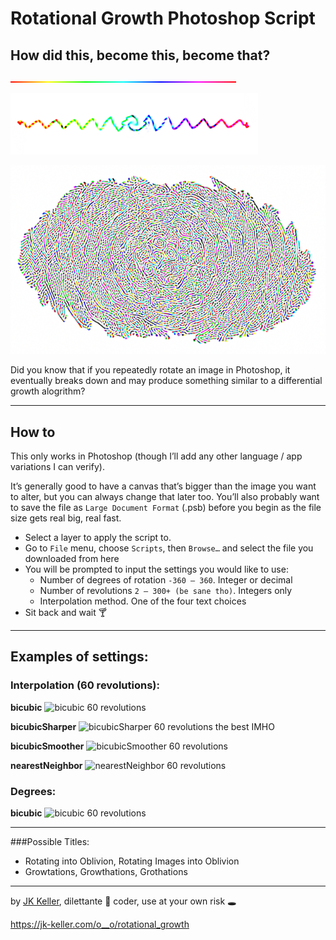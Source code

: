 # Rotational Growth Photoshop Script

## How did this, become this, become that?

![rainbow gradient start](zzz--example_images/hsb_366x2_rainbow-start.png)

![rainbow gradient rotated 2 degrees, 360 times (2 revolutions) using bicubicSharper interpolation](zzz--example_images/hsb_366x2_rainbow-2deg-2rev-bicubicSharper.png)

![rrainbow gradient rotated 2 degrees, 10800 times (60 revolutions) using bicubicSharper interpolation](zzz--example_images/hsb_366x2_rainbow-2deg-60rev-bicubicSharper.png)


Did you know that if you repeatedly rotate an image in Photoshop, it eventually breaks down and may produce something similar to a differential growth alogrithm?

---

## How to

This only works in Photoshop (though I’ll add any other language / app variations I can verify).

It’s generally good to have a canvas that’s bigger than the image you want to alter, but you can always change that later too. You’ll also probably want to save the file as `Large Document Format` (.psb) before you begin as the file size gets real big, real fast.

- Select a layer to apply the script to.
- Go to `File` menu, choose `Scripts`, then `Browse…` and select the file you downloaded from here
- You will be prompted to input the settings you would like to use:
    - Number of degrees of rotation `-360 — 360`. Integer or decimal
    - Number of revolutions `2 – 300+ (be sane tho)`. Integers only
    - Interpolation method. One of the four text choices
- Sit back and wait 🍸

---

## Examples of settings:

### Interpolation (60 revolutions):

**bicubic**
![bicubic 60 revolutions](zzz--example_images/bicubic.png)

**bicubicSharper**
![bicubicSharper 60 revolutions](zzz--example_images/bicubicsharper.png)
the best IMHO

**bicubicSmoother**
![bicubicSmoother 60 revolutions](zzz--example_images/bicubicsmoother.png)

**nearestNeighbor**
![nearestNeighbor 60 revolutions](zzz--example_images/nearestneighbor.png)

### Degrees:

**bicubic**
![bicubic 60 revolutions](zzz--example_images/bicubic.png)

---

###Possible Titles:

- Rotating into Oblivion, Rotating Images into Oblivion
- Growtations, Growthations, Grothations

---

by [JK Keller](https://jk-keller.com), dilettante 🔮 coder, use at your own risk 🕳

https://jk-keller.com/o__o/rotational_growth
